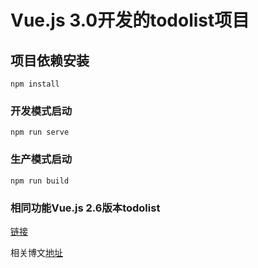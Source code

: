 # Vue.js 3.0开发的todolist项目

## 项目依赖安装
```
npm install
```

### 开发模式启动
```
npm run serve
```

### 生产模式启动
```
npm run build
```

### 相同功能Vue.js 2.6版本todolist

[链接](https://github.com/lvming6816077/vue-todo)


相关博文[地址](https://juejin.im/post/5eccbb9a5188254344767bb2)

